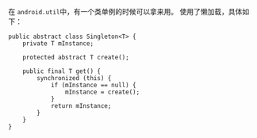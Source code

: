 在 `android.util`中，有一个类单例的时候可以拿来用。
使用了懒加载，具体如下：
```
public abstract class Singleton<T> {
    private T mInstance;

    protected abstract T create();

    public final T get() {
        synchronized (this) {
            if (mInstance == null) {
                mInstance = create();
            }
            return mInstance;
        }
    }
}
```
